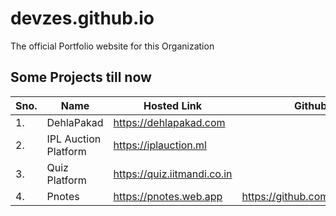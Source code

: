 # devzes.github.io
The official Portfolio website for this Organization

## Some Projects till now
<table>
<thead>
<tr>
<th>Sno.</th>
<th>Name</th>
<th>Hosted Link</th>
<th>Github Link</th>
</tr>
</thead>
<tbody>
<tr>
<td>1.</td>
<td>DehlaPakad</td>
<td><a href="https://dehlapakad.com" rel="nofollow">https://dehlapakad.com</a></td>
<td></td>
</tr>
<tr>
<td>2.</td>
<td>IPL Auction Platform</td>
<td><a href="https://iplauction.ml" rel="nofollow">https://iplauction.ml</a></td>
<td></td>
</tr>
<tr>
<td>3.</td>
<td>Quiz Platform</td>
<td><a href="https://quiz.iitmandi.co.in" rel="nofollow">https://quiz.iitmandi.co.in</a></td>
<td></td>
</tr>
<tr>
<td>4.</td>
<td>Pnotes</td>
<td><a href="https://pnotes.web.app" rel="nofollow">https://pnotes.web.app</a></td>
<td><a href="https://github.com/devzes/pnotes">https://github.com/devzes/pnotes</a></td>
</tr>
</tbody>
</table>
